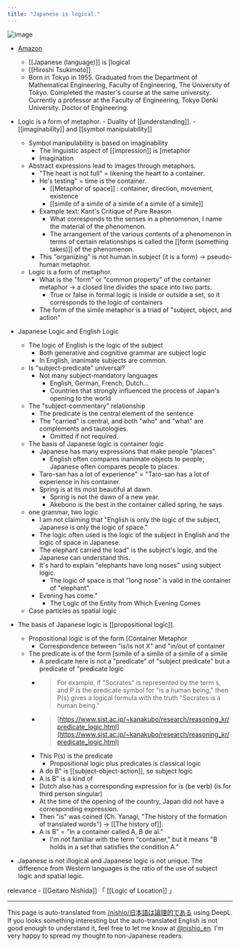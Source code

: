 ```yaml
---
title: "Japanese is logical."
---
```


![image](https://gyazo.com/b4713c19f1796bff8ff6956194976ea9/thumb/1000)
- [Amazon](https://amzn.to/2Ag2vKv)
    - [[Japanese (language)]] is [logical
    - [[Hiroshi Tsukimoto]]
    - Born in Tokyo in 1955. Graduated from the Department of Mathematical Engineering, Faculty of Engineering, The University of Tokyo. Completed the master's course at the same university. Currently a professor at the Faculty of Engineering, Tokyo Denki University. Doctor of Engineering.

- Logic is a form of metaphor.
        - Duality of [[understanding]].
            - [[imaginability]] and [[symbol manipulability]]
    - Symbol manipulability is based on imaginability
        - The linguistic aspect of [[impression]] is [metaphor
        - Imagination
    - Abstract expressions lead to images through metaphors.
        - "The heart is not full" = likening the heart to a container.
        - He's testing" = time is the container.
            - [[Metaphor of space]] : container, direction, movement, existence
            - [[simile of a simile of a simile of a simile of a simile]]
        - Example text: Kant's Critique of Pure Reason
            - What corresponds to the senses in a phenomenon, I name the material of the phenomenon.
            - The arrangement of the various contents of a phenomenon in terms of certain relationships is called the [[form (something takes)]] of the phenomenon.
        - This "organizing" is not human in subject (it is a form) → pseudo-human metaphor.
    - Logic is a form of metaphor.
        - What is the "form" or "common property" of the container metaphor -> a closed line divides the space into two parts.
            - True or false in formal logic is inside or outside a set, so it corresponds to the logic of containers
        - The form of the simile metaphor is a triad of "subject, object, and action"
- Japanese Logic and English Logic
    - The logic of English is the logic of the subject
        - Both generative and cognitive grammar are subject logic
        - In English, inanimate subjects are common.
    - Is "subject-predicate" universal?
        - Not many subject-mandatory languages
            - English, German, French, Dutch...
            - Countries that strongly influenced the process of Japan's opening to the world
    - The "subject-commentary" relationship
        - The predicate is the central element of the sentence
        - The "carried" is central, and both "who" and "what" are complements and tautologies.
            - Omitted if not required.
    - The basis of Japanese logic is container logic
        - Japanese has many expressions that make people "places".
            - English often compares inanimate objects to people; Japanese often compares people to places.
        - Taro-san has a lot of experience" = "Taro-san has a lot of experience in his container.
        - Spring is at its most beautiful at dawn.
            - Spring is not the dawn of a new year.
            - Akebono is the best in the container called spring, he says.
    - one grammar, two logic
        - I am not claiming that "English is only the logic of the subject, Japanese is only the logic of space."
        - The logic often used is the logic of the subject in English and the logic of space in Japanese.
        - The elephant carried the load" is the subject's logic, and the Japanese can understand this.
        - It's hard to explain "elephants have long noses" using subject logic.
            - The logic of space is that "long nose" is valid in the container of "elephant".
        - Evening has come."
            - The Logic of the Entity from Which Evening Comes
    - Case particles as spatial logic
- The basis of Japanese logic is [[propositional logic]].
    - Propositional logic is of the form [Container Metaphor
        - Correspondence between "is/is not X" and "in/out of container
    - The predicate is of the form [simile of a simile of a simile of a simile
        - A predicate here is not a "predicate" of "subject predicate" but a predicate of "predicate logic
        - > For example, if "Socrates" is represented by the term s, and P is the predicate symbol for "is a human being," then P(s) gives a logical formula with the truth "Socrates is a human being."
        - > [https://www.sist.ac.jp/~kanakubo/research/reasoning_kr/predicate_logic.html](https://www.sist.ac.jp/~kanakubo/research/reasoning_kr/predicate_logic.html)
        - This P(s) is the predicate
            - Propositional logic plus predicates is classical logic
        - A do B" is [[subject-object-action]], so subject logic
        - A is B" is a kind of
        - Dutch also has a corresponding expression for is (be verb) (is for third person singular)
        - At the time of the opening of the country, Japan did not have a corresponding expression.
        - Then "is" was coined (Ch. Yanagi, "The history of the formation of translated words") → [[The history of]].
        - A is B" = "In a container called A, B de al."
            - I'm not familiar with the term "container," but it means "B holds in a set that satisfies the condition A."
- Japanese is not illogical and Japanese logic is not unique. The difference from Western languages is the ratio of the use of subject logic and spatial logic.

relevance
    - [[Geitaro Nishida]] 「 [[Logic of Location]] 」

---
This page is auto-translated from [/nishio/日本語は論理的である](https://scrapbox.io/nishio/日本語は論理的である) using DeepL. If you looks something interesting but the auto-translated English is not good enough to understand it, feel free to let me know at [@nishio_en](https://twitter.com/nishio_en). I'm very happy to spread my thought to non-Japanese readers.